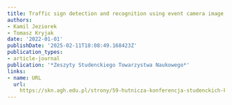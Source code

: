```yaml
---
title: Traffic sign detection and recognition using event camera image reconstruction
authors:
- Kamil Jeziorek
- Tomasz Kryjak
date: '2022-01-01'
publishDate: '2025-02-11T18:08:49.168423Z'
publication_types:
- article-journal
publication: '*Zeszyty Studenckiego Towarzystwa Naukowego*'
links:
- name: URL
  url: 
    https://skn.agh.edu.pl/strony/59-hutnicza-konferencja-studenckich-kol-naukowych-agh/
---
```

